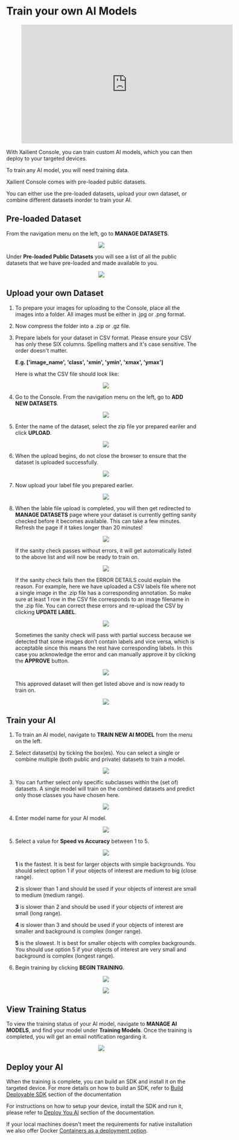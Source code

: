 # Train your own AI Models

<!-- blank line -->
<figure class="video_container">
  <iframe width="560" height="315" src="https://www.youtube.com/embed/o7rsZ6hvxvk" frameborder="0" allow="accelerometer; autoplay; encrypted-media; gyroscope; picture-in-picture" allowfullscreen></iframe>
</figure>
<!-- blank line -->

With Xailient Console, you can train custom AI models, which you can then deploy to your targeted devices.

To train any AI model, you will need training data. 

Xailient Console comes with pre-loaded public datasets.

You can either use the pre-loaded datasets, upload your own dataset, or combine different datasets inorder to train your AI.

## Pre-loaded Dataset

From the navigation menu on the left, go to __MANAGE DATASETS__.

<p align="center">
  <img src="../img/console/nav_dataset_list.png">
</p>

Under __Pre-loaded Public Datasets__ you will see a list of all the public datasets that we have pre-loaded and made available to you.

<p align="center">
  <img src="../img/console/PreloadedDataset.png">
</p>

## Upload your own Dataset

1. To prepare your images for uploading to the Console, place all the images into a folder. All images must be either in .jpg or .png format. 

2. Now compress the folder into a .zip or .gz file. 

3. Prepare labels for your dataset in CSV format. Please ensure your CSV has only these SIX columns. Spelling matters and it's case sensitive. The order doesn't matter. 
    
    __E.g. ['image_name', 'class', 'xmin', 'ymin', 'xmax', 'ymax']__

    Here is what the CSV file should look like:

    <p align="center">
    <img src="../img/console/PrepareLabel.png">
    </p>
 

3. Go to the Console. From the navigation menu on the left, go to __ADD NEW DATASETS__.

    <p align="center">
    <img src="../img/console/nav_add_dataset.png">
    </p>

4. Enter the name of the dataset, select the zip file yor prepared eariler and click __UPLOAD__.

    <p align="center">
    <img src="../img/console/AddDataset.png">
    </p>

5. When the upload begins, do not close the browser to ensure that the dataset is uploaded successfully.

    <p align="center">
    <img src="../img/console/DatasetUploadInProgress.png">
    </p>

6. Now upload your label file you prepared earlier.

    <p align="center">
    <img src="../img/console/UploadLabel.png">
    </p>

7. When the lable file upload is completed, you will then get redirected to __MANAGE DATASETS__ page where your dataset is currently getting sanity checked before it becomes available. This can take a few minutes. Refresh the page if it takes longer than 20 minutes!

    <p align="center">
    <img src="../img/console/Dataset_sanity_begin.png">
    </p>

    If the sanity check passes without errors, it will get automatically listed to the above list and will now be ready to train on. 

    <p align="center">
    <img src="../img/console/DatasetReady.png">
    </p>

    If the sanity check fails then the ERROR DETAILS could explain the reason. For example, here we have uploaded a CSV labels file where not a single image in the .zip file has a corresponding annotation. So make sure at least 1 row in the CSV file corresponds to an image filename in the .zip file. You can correct these errors and re-upload the CSV by clicking __UPDATE LABEL__.

    <p align="center">
    <img src="../img/console/Sanity_error.png">
    </p>


    Sometimes the sanity check will pass with partial success because we detected that some images don’t contain labels and vice versa, which is acceptable since this means the rest have corresponding labels. In this case you acknowledge the error and can manually approve it by clicking the __APPROVE__ button.
    
    <p align="center">
    <img src="../img/console/Partial-success.png">
    </p>

    This approved dataset will then get listed above and is now ready to train on.

    <p align="center">
    <img src="../img/console/DatasetReady.png">
    </p>


## Train your AI

1. To train an AI model, navigate to __TRAIN NEW AI MODEL__ from the menu on the left.

2. Select dataset(s) by ticking the box(es). You can select a single or combine multiple (both public and private) datasets to train a model.

    <p align="center">
    <img src="../img/console/Train_combined.png">
    </p>

3. You can further select only specific subclasses within the (set of) datasets. A single model will train on the combined datasets and predict only those classes you have chosen here.

    <p align="center">
    <img src="../img/console/CombineClass2.png">
    </p>

4. Enter model name for your AI model.

    <p align="center">
    <img src="../img/console/ModelName.png">
    </p>

5. Select a value for __Speed vs Accuracy__ between 1 to 5. 

    <p align="center">
    <img src="../img/console/SpeedVsAccuracy.png">
    </p>

    __1__ is the fastest. It is best for larger objects with simple backgrounds. You should select option 1 if your objects of interest are medium to big (close range).


    __2__ is slower than 1 and should be used if your objects of interest are small to medium (medium range).


    __3__ is slower than 2 and should be used if your objects of interest are small (long range).


    __4__ is slower than 3 and should be used if your objects of interest are smaller and background is complex (longer range).


    __5__ is the slowest. It is best for smaller objects with complex backgrounds. You should use option 5 if your objects of interest are very small and background is complex (longest range).

5. Begin training by clicking __BEGIN TRAINING__.

    <p align="center">
    <img src="../img/console/BeginTraining.png">
    </p>

    <p align="center">
    <img src="../img/console/TrainingStarted.png">
    </p>


## View Training Status

To view the training status of your AI model, navigate to __MANAGE AI MODELS__, and find your model under __Training Models__. Once the training is completed, you will get an email notification regarding it.

<p align="center">
<img src="../img/console/TrainingInProgress.png">
</p>

## Deploy your AI

When the training is complete, you can build an SDK and install it on the targeted device. For more details on how to build an SDK, refer to [Build Deployable SDK](/en/latest/buildSdk/) section of the documentation

For instructions on how to setup your device, install the SDK and run it, please refer to [Deploy You AI](/en/latest/installation/) section of the documentation.

If your local machines doesn't meet the requirements for native installation we also offer Docker [Containers as a deployment option](https://xailient-docs.readthedocs.io/en/latest/container/).